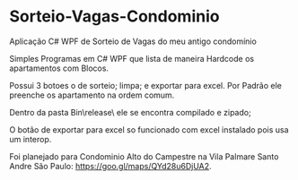 # Sorteio-Vagas-Condominio
Aplicação C# WPF de Sorteio de Vagas do meu antigo condomínio 

Simples Programas em C# WPF que lista de maneira Hardcode os apartamentos com Blocos.

Possui 3 botoes o de sorteio; limpa; e exportar para excel.
Por Padrão ele preenche os apartamento na ordem comum.

Dentro da pasta Bin\release\ ele se encontra compilado e zipado;

O botão de exportar para excel so funcionado com excel instalado pois usa um interop.

Foi planejado para Condominio Alto do Campestre na Vila Palmare Santo Andre São Paulo: https://goo.gl/maps/QYd28u6DjUA2. 
